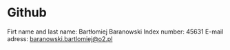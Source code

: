 # Github
Firt name and last name: Bartłomiej Baranowski
Index number: 45631
E-mail adress: baranowski.bartlomiej@o2.pl
